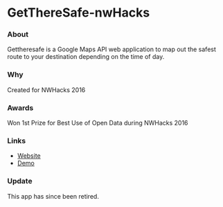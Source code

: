 # GetThereSafe-nwHacks

### About

Gettheresafe is a Google Maps API web application to map out the safest route to your destination depending on the time of day.

### Why

Created for NWHacks 2016

### Awards

Won 1st Prize for Best Use of Open Data during NWHacks 2016

### Links

* [Website](http://www.gettheresafe.net/)
* [Demo](http://gettheresafe.herokuapp.com/)

### Update

This app has since been retired. 
